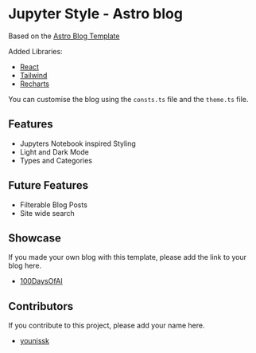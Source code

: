 # Jupyter Style - Astro blog

Based on the [Astro Blog Template](https://github.com/withastro/astro/tree/main/examples/blog)

Added Libraries:
- [React](https://reactjs.org/)
- [Tailwind](https://tailwindcss.com/)
- [Recharts](https://recharts.org/en-US/)

You can customise the blog using the `consts.ts` file and the `theme.ts` file.

## Features
- Jupyters Notebook inspired Styling
- Light and Dark Mode
- Types and Categories

## Future Features
- Filterable Blog Posts
- Site wide search

## Showcase
If you made your own blog with this template, please add the link to your blog here.

- [100DaysOfAI](https://100daysofai.youniss.dev/)

## Contributors
If you contribute to this project, please add your name here.

- [younissk](https://github.com/younissk)
